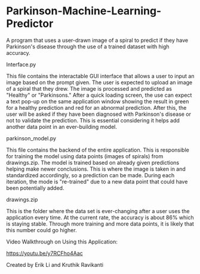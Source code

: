 # Parkinson-Machine-Learning-Predictor
A program that uses a user-drawn image of a spiral to predict if they have Parkinson's disease through the use of a trained dataset with high accuracy.

Interface.py

This file contains the interactable GUI interface that allows a user to input an image based on the prompt given. The user is expected to upload an image of a spiral that they drew. The image is processed and predicted as "Healthy" or "Parkinsons." After a quick loading screen, the use can expect a text pop-up on the same application window showing the result in green for a healthy prediction and red for an abnormal prediction. After this, the user will be asked if they have been diagnosed with Parkinson's disease or not to validate the prediction. This is essential considering it helps add another data point in an ever-building model.

parkinson_model.py

This file contains the backend of the entire application. This is responsible for training the model using data points (images of spirals) from drawings.zip. The model is trained based on already given predictions helping make newer conclusions. This is where the image is taken in and standardized accordingly, so a prediction can be made. During each iteration, the mode is "re-trained" due to a new data point that could have been potentially added.

drawings.zip

This is the folder where the data set is ever-changing after a user uses the application every time. At the current rate, the accuracy is about 86% which is staying stable. Through more training and more data points, it is likely that this number could go higher.

Video Walkthrough on Using this Application:

https://youtu.be/y7RCFho4Aac

Created by Erik Li and Kruthik Ravikanti
